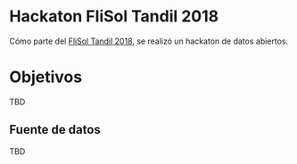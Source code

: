 # Hackaton FliSol Tandil 2018

Cómo parte del [FliSol Tandil 2018](http://flisol.info/FLISOL2018/Argentina/Tandil), se realizó un hackaton de datos abiertos.

# Objetivos

TBD

## Fuente de datos

TBD
